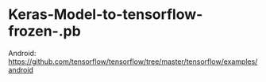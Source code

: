 # Keras-Model-to-tensorflow-frozen-.pb
Android: https://github.com/tensorflow/tensorflow/tree/master/tensorflow/examples/android
